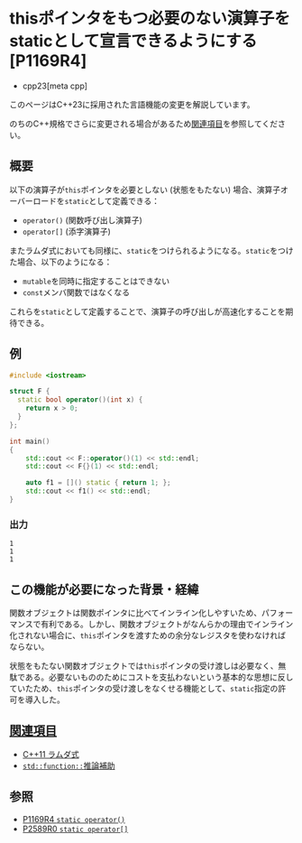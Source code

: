 # thisポインタをもつ必要のない演算子をstaticとして宣言できるようにする [P1169R4]
* cpp23[meta cpp]

<!-- start lang caution -->

このページはC++23に採用された言語機能の変更を解説しています。

のちのC++規格でさらに変更される場合があるため[関連項目](#relative-page)を参照してください。

<!-- last lang caution -->

## 概要
以下の演算子が`this`ポインタを必要としない (状態をもたない) 場合、演算子オーバーロードを`static`として定義できる：

- `operator()` (関数呼び出し演算子)
- `operator[]` (添字演算子)

またラムダ式においても同様に、`static`をつけられるようになる。`static`をつけた場合、以下のようになる：

- `mutable`を同時に指定することはできない
- `const`メンバ関数ではなくなる

これらを`static`として定義することで、演算子の呼び出しが高速化することを期待できる。


## 例
```cpp example
#include <iostream>

struct F {
  static bool operator()(int x) {
    return x > 0;
  }
};

int main()
{
    std::cout << F::operator()(1) << std::endl;
    std::cout << F{}(1) << std::endl;

    auto f1 = []() static { return 1; };
    std::cout << f1() << std::endl;
}
```

### 出力
```
1
1
1
```


## この機能が必要になった背景・経緯
関数オブジェクトは関数ポインタに比べてインライン化しやすいため、パフォーマンスで有利である。しかし、関数オブジェクトがなんらかの理由でインライン化されない場合に、`this`ポインタを渡すための余分なレジスタを使わなければならない。

状態をもたない関数オブジェクトでは`this`ポインタの受け渡しは必要なく、無駄である。必要ないもののためにコストを支払わないという基本的な思想に反していたため、`this`ポインタの受け渡しをなくせる機能として、`static`指定の許可を導入した。


## <a id="relative-page" href="#relative-page">関連項目</a>
- [C++11 ラムダ式](/lang/cpp11/lambda_expressions.md)
- [`std::function::`推論補助](/reference/functional/function/op_deduction_guide.md)


## 参照
- [P1169R4 `static operator()`](https://www.open-std.org/jtc1/sc22/wg21/docs/papers/2022/p1169r4.html)
- [P2589R0 `static operator[]`](https://www.open-std.org/jtc1/sc22/wg21/docs/papers/2022/p2589r0.pdf)
